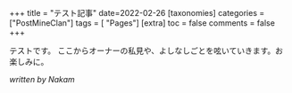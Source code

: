 +++
title = "テスト記事"
date=2022-02-26
[taxonomies]
categories = ["PostMineClan"]
tags = [ "Pages"]
[extra]
toc = false
comments = false
+++

テストです。
ここからオーナーの私見や、よしなしごとを呟いていきます。お楽しみに。

_written by Nakam_